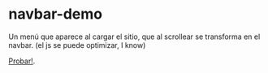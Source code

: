 # navbar-demo
Un menú que aparece al cargar el sitio, que al scrollear se transforma en el navbar.
(el js se puede optimizar, I know)

[Probar!](https://braharaya.github.io/navbar-demo/).
